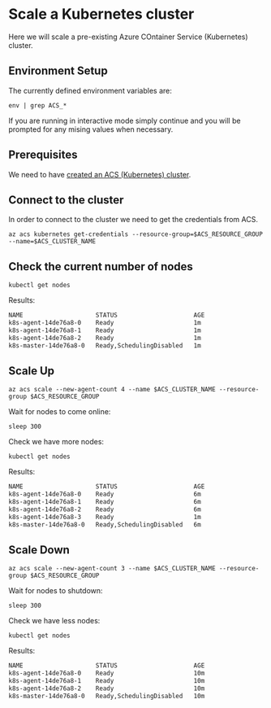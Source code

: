 # Scale a Kubernetes cluster

Here we will scale a pre-existing Azure COntainer Service (Kubernetes)
cluster.

## Environment Setup

The currently defined environment variables are:

```
env | grep ACS_*
```

If you are running in interactive mode simply continue and you will be
prompted for any mising values when necessary.


## Prerequisites

We need to have [created an ACS (Kubernetes) cluster](https://raw.githubusercontent.com/Azure/acs-demos/master/kubernetes/create_cluster/script.md).

## Connect to the cluster

In order to connect to the cluster we need to get the credentials from
ACS.

```
az acs kubernetes get-credentials --resource-group=$ACS_RESOURCE_GROUP --name=$ACS_CLUSTER_NAME
```

## Check the current number of nodes

```
kubectl get nodes
```

Results:

```expected_similarity=0.4
NAME                    STATUS                     AGE
k8s-agent-14de76a8-0    Ready                      1m
k8s-agent-14de76a8-1    Ready                      1m
k8s-agent-14de76a8-2    Ready                      1m
k8s-master-14de76a8-0   Ready,SchedulingDisabled   1m
```

## Scale Up

```
az acs scale --new-agent-count 4 --name $ACS_CLUSTER_NAME --resource-group $ACS_RESOURCE_GROUP
```

Wait for nodes to come online:

```
sleep 300
```

Check we have more nodes:

```
kubectl get nodes
```

Results:

```expected_similarity=0.4
NAME                    STATUS                     AGE
k8s-agent-14de76a8-0    Ready                      6m
k8s-agent-14de76a8-1    Ready                      6m
k8s-agent-14de76a8-2    Ready                      6m
k8s-agent-14de76a8-3    Ready                      1m
k8s-master-14de76a8-0   Ready,SchedulingDisabled   6m
```


## Scale Down

```
az acs scale --new-agent-count 3 --name $ACS_CLUSTER_NAME --resource-group $ACS_RESOURCE_GROUP
```

Wait for nodes to shutdown:

```
sleep 300
```

Check we have less nodes:

```
kubectl get nodes
```

Results:

```expected_similarity=0.4
NAME                    STATUS                     AGE
k8s-agent-14de76a8-0    Ready                      10m
k8s-agent-14de76a8-1    Ready                      10m
k8s-agent-14de76a8-2    Ready                      10m
k8s-master-14de76a8-0   Ready,SchedulingDisabled   10m
```

